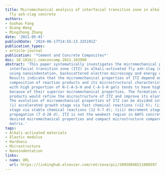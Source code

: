 ```yaml
---
title: Micromechanical analysis of interfacial transition zone in alkali-activated
  fly ash-slag concrete
authors:
- Guohao Fang
- Qiang Wang
- Mingzhong Zhang
date: '2021-05-01'
publishDate: '2024-06-17T14:55:13.325191Z'
publication_types:
- article-journal
publication: '*Cement and Concrete Composites*'
doi: 10.1016/j.cemconcomp.2021.103990
abstract: 'This paper systematically investigates the micromechanical properties of
  interfacial transition zone (ITZ) in alkali-activated fly ash-slag (AAFS) concrete
  using nanoindentation, backscattered electron microscopy and energy dispersive spectroscopy.
  Results indicate that the micromechanical properties of ITZ depend on the chemical
  composition of reaction products and its microstructural characteristics. The ITZ
  with high proportion of N-C-A-S-H and C-A-S-H gels tends to have high elastic modulus
  because of their superior micromechanical properties. The formation of reaction
  products would refine the microstructure of ITZ and improve its elastic modulus.
  The evolution of micromechanical properties of ITZ can be divided into three stages:
  (i) accelerated growth stage via fast chemical reactions (<12 h); (ii) stationary
  stage via stable chemical reactions (12 h-7 d); (iii) decrement stage via microcrack
  propagation (7 d-28 d). ITZ is not the weakest region in AAFS concrete due to its
  desired micromechanical properties and compact microstructure compared to paste
  matrix.'
tags:
- Alkali-activated materials
- Elastic modulus
- Hardness
- Microstructure
- Nanoindentation
links:
- name: URL
  url: https://linkinghub.elsevier.com/retrieve/pii/S0958946521000597
---
```

